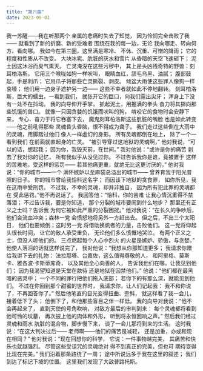 ```yaml
---
title: "第六曲"
date: 2023-05-01
---
```

我一苏醒——我在听那两个
亲属的悲痛时失去了知觉，
因为怜悯完全击败了我——
就看到了新的折磨、新的受难者
围绕在我的每一边，无论
我向哪走、转向何方、看向哪。
我如今在第三圈，这里满是寒冷、
不休、沉重、可憎的降雨；
它的程度和性质从不改变。
大块冰雹、肮脏的灰水和雪片
从昏暗的天空飞速砸下；
泥土因这沐浴而臭气熏天。
亡灵淹没在这些污秽中，
其上是头凶残奇特的野兽：刻耳柏洛斯。
它用三个喉咙如狗一样吠叫，
眼睛血红，颔毛乌黑、油腻；
腹部鼓起，手是利爪；
它用爪子将那些亡灵撕裂、剥皮。
倾盆大雨使这些罪人像狗一样哀嚎；
他们用一边身子遮护另一边——
这些不幸者就如此不停地翻转。
刻耳柏洛斯，巨大的蠕虫，一看到我们，
就张开它的巨口，向我们露出尖牙；
浑身上下没有一处不在抖动。
我的向导伸开手掌，
抓起泥土，用握满的拳头
奋力将其掷向那些饥饿的兽口。
就像一只因贪婪的饥饿而吠叫的狗，
啃咬它的食物时会安静下来，
专心、奋力于将它吞塞下去，
魔鬼刻耳柏洛斯这些肮脏的嘴脸
也是如此转变——他之前吼得那些
灵魂昏头昏脑，恨不得成为聋子。
我们走过这些倒在大雨中
的灵魂，用脚踏过他们
像人一样虚幻的身影。
所有灵魂都倒在地上，
除了一个一看到我们
在前面就直起身的亡灵。
“被引导穿过这地狱的灵魂啊，”
他对我说，“可以的话，想起我；
因为你，我毁灭前，在世间。”
我对他说：“或许是你的痛苦
剥去了我对你的记忆，
所有我似乎从没见过你。
不过告诉我你是谁，竟被置于
这样的苦难地，受这样的惩罚——
若其他痛更重，就绝无比这更讨厌的。”
他对我说：“你的城市——一个
满怀嫉妒以至麻袋总溢出的城市——
曾养育我于阳光普照的日子。
你的城市曾给我恰科这名字；
而因该下地狱的贪食罪，
如你所见，我在这雨中受刑罚。
不过我，不幸的灵魂，却并非独自，
因为所有犯此罪的灵魂都在
受此惩罚。”他不再说话了。
我回答他：“恰科，你的苦难
让我心情沉重得不禁落泪；
不过告诉我，要是你知道，
那个分裂的城市要闹到什么地步？
那里还有正义之士吗？告诉我
为何它被如此严重的分裂困扰。”
他对我说：“在长久的争吵后，
他们会流血冲突；森林一党
会愤怒地将另外一方赶出去。
但之后，不出三个太阳日，
他们也要倾倒；这时另一党
将借助换帆者的力量，击败他们。
这一党将仰起头很长时间，
让它的敌人承受重负，
无论他们多么愤慨地哭泣。
有两个正义之士，但没人听他们的。
三点燃起每个人心中烈火
的火星是嫉妒、骄傲，与贪婪。”
他使人落泪的话就这样说完了，
我对他说：“我想从你那知道更多；
我请求你赠给我讲下去的礼物：
法拉那塔、台嘉佐，这么值得尊敬的人，
和阿里格、莫斯卡、雅各波·卡斯蒂库奇，
以及其他全心向善的人，
告诉我他们在哪，让我见到他们；
因为我渴望知道是天堂在款待
还是地狱在囚禁他们。”
他说：“他们都在最黑暗的恶灵中；
一个不同的罪行把他们拖入底部；
若你下的有那么深，就能见到他们。
不过在你回到那个甜蜜的世界时，
我请求你，让人们记起我：
我不和你说了，不再回答你了。”
然后他笔直的目光变得扭曲、歪斜，
就这样看了我一会儿，接着低下了头；
他倒下了，和他那些盲目之伴一样低。
我的向导对我说：“他不会再起来了，
直到天使的号角吹响，
对敌方最后的审判到来：
每个灵魂都将看到他可怜的坟墓，
再次披上他的肉体和外形，
听到将永恒回响之声。”
然后我们经过灵魂和雨水
肮脏的混合物，脚步慢下来，
谈了一会儿那将到来的生活。
这时我说：“在这大判决过后——
老师啊——他们的痛苦是减轻，
还是加重，亦或和现在相同？”
他对我说：“现在回想你的科学，
它说：一件事物越完美，
其痛苦和快乐也就越强烈。
尽管这些受诅咒的灵魂绝对
得不到真正的完美，但也可
期待变得比现在完美。”
我们沿着那条路绕了一周；
途中所说远多于我在这里的叙述；
我们到达了标记下坡的位置。
这里我们发现了大敌普路托斯。